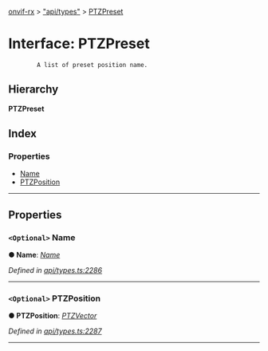 [onvif-rx](../README.md) > ["api/types"](../modules/_api_types_.md) > [PTZPreset](../interfaces/_api_types_.ptzpreset.md)

# Interface: PTZPreset

```
        A list of preset position name.
```

## Hierarchy

**PTZPreset**

## Index

### Properties

* [Name](_api_types_.ptzpreset.md#name)
* [PTZPosition](_api_types_.ptzpreset.md#ptzposition)

---

## Properties

<a id="name"></a>

### `<Optional>` Name

**● Name**: *[Name](_api_types_.ptzpreset.md#name)*

*Defined in [api/types.ts:2286](https://github.com/patrickmichalina/onvif-rx/blob/3ab1739/src/api/types.ts#L2286)*

___
<a id="ptzposition"></a>

### `<Optional>` PTZPosition

**● PTZPosition**: *[PTZVector](_api_types_.ptzvector.md)*

*Defined in [api/types.ts:2287](https://github.com/patrickmichalina/onvif-rx/blob/3ab1739/src/api/types.ts#L2287)*

___

